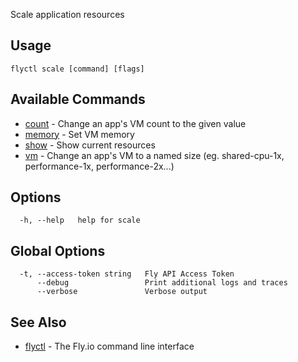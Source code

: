 Scale application resources

## Usage
~~~
flyctl scale [command] [flags]
~~~

## Available Commands
* [count](/docs/flyctl/scale-count/)	 - Change an app's VM count to the given value
* [memory](/docs/flyctl/scale-memory/)	 - Set VM memory
* [show](/docs/flyctl/scale-show/)	 - Show current resources
* [vm](/docs/flyctl/scale-vm/)	 - Change an app's VM to a named size (eg. shared-cpu-1x, performance-1x, performance-2x...)

## Options

~~~
  -h, --help   help for scale
~~~

## Global Options

~~~
  -t, --access-token string   Fly API Access Token
      --debug                 Print additional logs and traces
      --verbose               Verbose output
~~~

## See Also

* [flyctl](/docs/flyctl/help/)	 - The Fly.io command line interface

